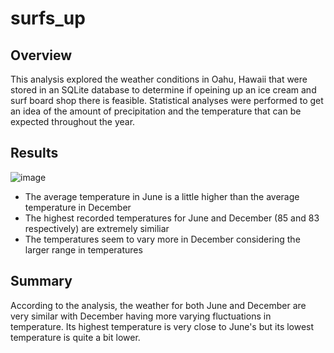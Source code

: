 # surfs_up

## Overview
This analysis explored the weather conditions in Oahu, Hawaii that were stored in an SQLite database to determine if opeining up an ice cream and surf board shop there is feasible. Statistical analyses were performed to get an idea of the amount of precipitation and the temperature that can be expected throughout the year. 

## Results
![image](https://user-images.githubusercontent.com/112590378/198175293-9ad76fcd-a227-4918-b10c-d610e1d0e112.png)

- The average temperature in June is a little higher than the average temperature in December
- The highest recorded temperatures for June and December (85 and 83 respectively) are extremely similiar
- The temperatures seem to vary more in December considering the larger range in temperatures

## Summary

According to the analysis, the weather for both June and December are very similar with December having more varying fluctuations in temperature. Its highest temperature is very close to June's but its lowest temperature is quite a bit lower.
